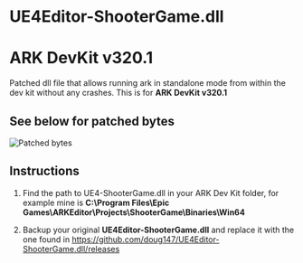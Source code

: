 # UE4Editor-ShooterGame.dll
# ARK DevKit v320.1
Patched dll file that allows running ark in standalone mode from within the dev kit without any crashes.
This is for **ARK DevKit v320.1**

## See below for patched bytes
![Patched bytes](https://i.imgur.com/mJNAFlF.png)

## Instructions
1. Find the path to UE4-ShooterGame.dll in your ARK Dev Kit folder, for example mine is **C:\Program Files\Epic Games\ARKEditor\Projects\ShooterGame\Binaries\Win64**

2. Backup your original **UE4Editor-ShooterGame.dll** and replace it with the one found in https://github.com/doug147/UE4Editor-ShooterGame.dll/releases
